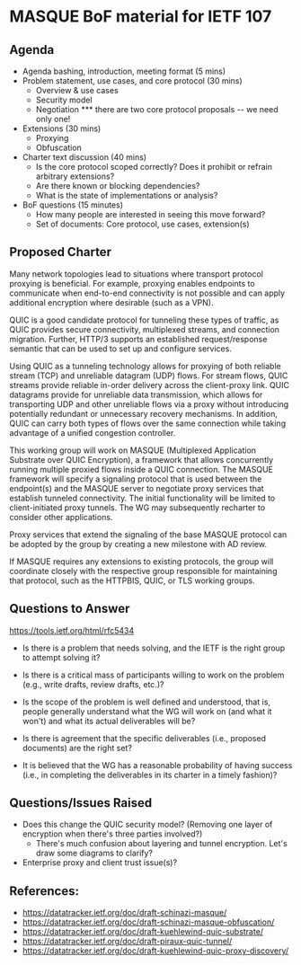 # MASQUE BoF material for IETF 107 

## Agenda

- Agenda bashing, introduction, meeting format (5 mins)
- Problem statement, use cases, and core protocol (30 mins)
  - Overview & use cases
  - Security model
  - Negotiation
  *** there are two core protocol proposals -- we need only one!
- Extensions (30 mins)
  - Proxying
  - Obfuscation
- Charter text discussion (40 mins)
  - Is the core protocol scoped correctly? Does it prohibit or refrain arbitrary extensions?
  - Are there known or blocking dependencies?
  - What is the state of implementations or analysis?
- BoF questions (15 minutes)
  - How many people are interested in seeing this move forward?
  - Set of documents: Core protocol, use cases, extension(s)
  
## Proposed Charter

Many network topologies lead to situations where transport protocol proxying is
beneficial. For example, proxying enables endpoints to communicate when
end-to-end connectivity is not possible and can apply additional encryption
where desirable (such as a VPN).

QUIC is a good candidate protocol for tunneling these types of traffic, as QUIC
provides secure connectivity, multiplexed streams, and connection migration.
Further, HTTP/3 supports an established request/response semantic that can be
used to set up and configure services.

Using QUIC as a tunneling technology allows for proxying of both reliable stream
(TCP) and unreliable datagram (UDP) flows. For stream flows, QUIC streams
provide reliable in-order delivery across the client-proxy link. QUIC datagrams
provide for unreliable data transmission, which allows for transporting UDP and
other unreliable flows via a proxy without introducing potentially redundant or
unnecessary recovery mechanisms. In addition, QUIC can carry both types of flows
over the same connection while taking advantage of a unified congestion
controller.

This working group will work on MASQUE (Multiplexed Application Substrate over
QUIC Encryption), a framework that allows concurrently running multiple proxied
flows inside a QUIC connection. The MASQUE framework will specify a signaling
protocol that is used between the endpoint(s) and the MASQUE server to negotiate
proxy services that establish tunneled connectivity. The initial functionality
will be limited to client-initiated proxy tunnels. The WG may subsequently
recharter to consider other applications.

Proxy services that extend the signaling of the base MASQUE protocol can be
adopted by the group by creating a new milestone with AD review.

If MASQUE requires any extensions to existing protocols, the group will
coordinate closely with the respective group responsible for maintaining that
protocol, such as the HTTPBIS, QUIC, or TLS working groups.
    
## Questions to Answer

https://tools.ietf.org/html/rfc5434

- Is there is a problem that needs solving, and the IETF is the right
group to attempt solving it?

- Is there is a critical mass of participants willing to work on the
problem (e.g., write drafts, review drafts, etc.)?

- Is the scope of the problem is well defined and understood, that
is, people generally understand what the WG will work on (and
what it won't) and what its actual deliverables will be?

- Is there is agreement that the specific deliverables (i.e.,
proposed documents) are the right set?

- It is believed that the WG has a reasonable probability of
having success (i.e., in completing the deliverables in its
charter in a timely fashion)?

## Questions/Issues Raised

- Does this change the QUIC security model? (Removing one layer of encryption when there's three parties involved?)
  - There's much confusion about layering and tunnel encryption. Let's draw some diagrams to clarify?
- Enterprise proxy and client trust issue(s)?

## References:
- https://datatracker.ietf.org/doc/draft-schinazi-masque/
- https://datatracker.ietf.org/doc/draft-schinazi-masque-obfuscation/
- https://datatracker.ietf.org/doc/draft-kuehlewind-quic-substrate/
- https://datatracker.ietf.org/doc/draft-piraux-quic-tunnel/
- https://datatracker.ietf.org/doc/draft-kuehlewind-quic-proxy-discovery/
